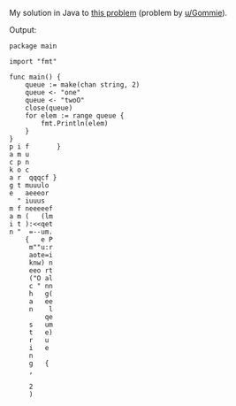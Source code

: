 My solution in Java to [this problem](https://www.reddit.com/r/dailyprogrammer/comments/4msu2x/challenge_270_easy_transpose_the_input_text/) (problem by [u/Gommie](https://www.reddit.com/user/Gommie)).

Output:

    package main
    
    import "fmt"
    
    func main() {
        queue := make(chan string, 2)
        queue <- "one"
        queue <- "twoO"
        close(queue)
        for elem := range queue {
            fmt.Println(elem)
        }
    }
    p i f       }
    a m u        
    c p n        
    k o c        
    a r  qqqcf } 
    g t muuulo   
    e   aeeeor   
      " iuuus    
    m f neeeeef  
    a m (   (lm  
    i t ):<<qet  
    n "  =--um.  
        {   e P  
         m""u:r  
         aote=i  
         knw) n  
         eeo rt  
         ("O al  
         c " nn  
         h   g(  
         a   ee  
         n    l  
             qe  
         s   um  
         t   e)  
         r   u   
         i   e   
         n       
         g   {   
         ,       
                 
         2       
         )       
    
    
    
